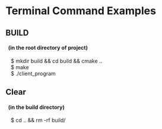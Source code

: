 # Terminal Command Examples
## BUILD
#### &ensp;(in the root directory of project)  
&emsp;$ mkdir build && cd build && cmake ..     
&emsp;$ make    
&emsp;$ ./client_program

## Clear
#### &ensp;(in the build directory)
&emsp;$ cd .. && rm -rf build/    
